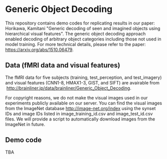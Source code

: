 # Generic Object Decoding

This repository contains demo codes for replicating results in our paper: Horikawa, Kamitani "Generic decoding of seen and imagined objects using hierarchical visual features".
The generic object decoding approach enabled decoding of arbitrary object categories including those not used in model training. For more technical details, please refer to the paper: <https://arxiv.org/abs/1510.06479>.

## Data (fMRI data and visual features)
The fMRI data for five subjects (training, test_perception, and test_imagery) and visual features (CNN1-8, HMAX1-3, GIST, and SIFT) are avairable from  <http://brainliner.jp/data/brainliner/Generic_Object_Decoding>. 

For copyright reasons, we do not make the visual images used in our experiments publicly available on our server. You can find the visual images from the ImageNet database <http://image-net.org/index> using the synset IDs and image IDs listed in image_training_id.csv and image_test_id.csv files. We will provide a script to automatically download images from the ImageNet in future.

## Demo code
TBA
